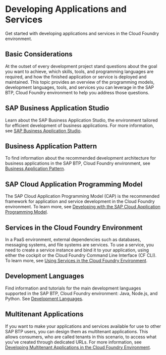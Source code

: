 <!-- loio68e2ece61286444cbe87e7d9e7ce6ade -->

# Developing Applications and Services

Get started with developing applications and services in the Cloud Foundry environment.



<a name="loio68e2ece61286444cbe87e7d9e7ce6ade__section_fqr_rfv_pnb"/>

## Basic Considerations

At the outset of every development project stand questions about the goal you want to achieve, which skills, tools, and programming languages are required, and how the finished application or service is deployed and maintained. This topic provides an overview of the programming models, development languages, tools, and services you can leverage in the SAP BTP, Cloud Foundry environment to help you address those questions.



<a name="loio68e2ece61286444cbe87e7d9e7ce6ade__section_lvg_lgv_pnb"/>

## SAP Business Application Studio

Learn about the SAP Business Application Studio, the environment tailored for efficient development of business applications. For more information, see [SAP Business Application Studio](sap-business-application-studio-c736960.md).



<a name="loio68e2ece61286444cbe87e7d9e7ce6ade__section_sbz_whv_pnb"/>

## Business Application Pattern

To find information about the recommended development architecture for business applications in the SAP BTP, Cloud Foundry environment, see [Business Application Pattern](business-application-pattern-a1de162.md).



<a name="loio68e2ece61286444cbe87e7d9e7ce6ade__section_vcn_g3v_pnb"/>

## SAP Cloud Application Programming Model

The SAP Cloud Application Programming Model \(CAP\) is the recommended framework for application and service development in the Cloud Foundry environment. To learn more, see [Developing with the SAP Cloud Application Programming Model](developing-with-the-sap-cloud-application-programming-model-00823f9.md).



<a name="loio68e2ece61286444cbe87e7d9e7ce6ade__section_o22_dnv_pnb"/>

## Services in the Cloud Foundry Environment

In a PaaS environment, external dependencies such as databases, messaging systems, and file systems are services. To use a service, you need to create a service instance and bind it to your application, using either the cockpit or the Cloud Foundry Command Line Interface \(CF CLI\). To learn more, see [Using Services in the Cloud Foundry Environment](using-services-in-the-cloud-foundry-environment-f22029f.md).



<a name="loio68e2ece61286444cbe87e7d9e7ce6ade__section_d1v_tqv_pnb"/>

## Development Languages

Find information and tutorials for the main development languages supported in the SAP BTP, Cloud Foundry environment: Java, Node.js, and Python. See [Development Languages](development-languages-2d0ff22.md).



<a name="loio68e2ece61286444cbe87e7d9e7ce6ade__section_gvc_xyj_qnb"/>

## Multitenant Applications

If you want to make your applications and services available for use to other SAP BTP users, you can design them as multitenant applications. This allows consumers, who are called tenants in this scenario, to access what you've created through dedicated URLs. For more information, see [Developing Multitenant Applications in the Cloud Foundry Environment](developing-multitenant-applications-in-the-cloud-foundry-environment-5e8a2b7.md).


